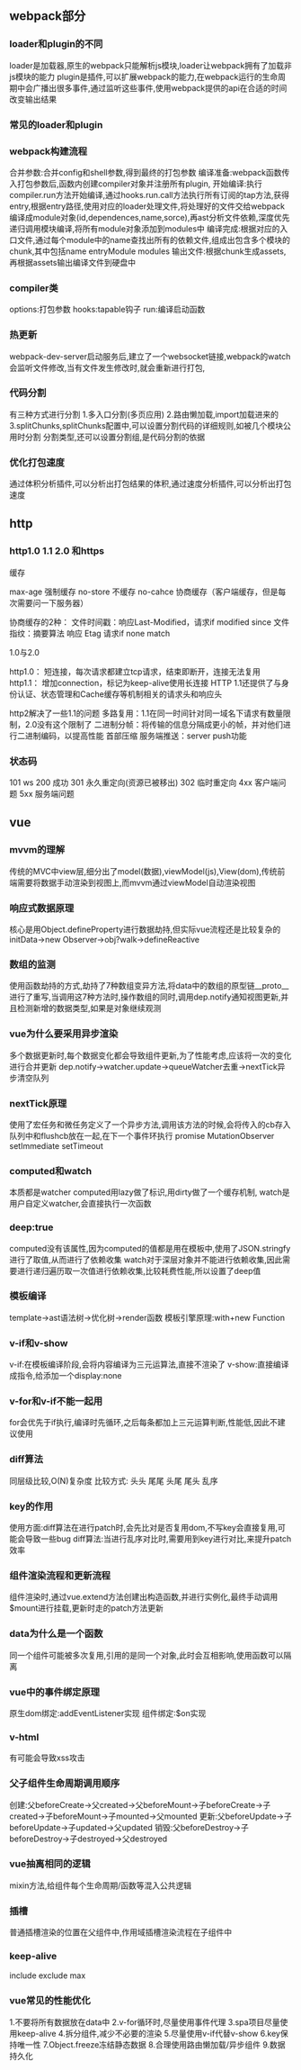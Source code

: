 ## webpack部分

### loader和plugin的不同
loader是加载器,原生的webpack只能解析js模块,loader让webpack拥有了加载非js模块的能力
plugin是插件,可以扩展webpack的能力,在webpack运行的生命周期中会广播出很多事件,通过监听这些事件,使用webpack提供的api在合适的时间改变输出结果

### 常见的loader和plugin


### webpack构建流程
合并参数:合并config和shell参数,得到最终的打包参数
编译准备:webpack函数传入打包参数后,函数内创建compiler对象并注册所有plugin,
开始编译:执行compiler.run方法开始编译,通过hooks.run.call方法执行所有订阅的tap方法,获得entry,根据entry路径,使用对应的loader处理文件,将处理好的文件交给webpack编译成module对象(id,dependences,name,sorce),再ast分析文件依赖,深度优先递归调用模块编译,将所有module对象添加到modules中
编译完成:根据对应的入口文件,通过每个module中的name查找出所有的依赖文件,组成出包含多个模块的chunk,其中包括name entryModule modules
输出文件:根据chunk生成assets,再根据assets输出编译文件到硬盘中

### compiler类
options:打包参数
hooks:tapable钩子
run:编译启动函数

### 热更新
webpack-dev-server启动服务后,建立了一个websocket链接,webpack的watch会监听文件修改,当有文件发生修改时,就会重新进行打包,

### 代码分割
有三种方式进行分割
1.多入口分割(多页应用)
2.路由懒加载,import加载进来的
3.splitChunks,splitChunks配置中,可以设置分割代码的详细规则,如被几个模块公用时分割 分割类型,还可以设置分割组,是代码分割的依据

### 优化打包速度
通过体积分析插件,可以分析出打包结果的体积,通过速度分析插件,可以分析出打包速度

## http
### http1.0 1.1 2.0 和https
缓存

max-age 强制缓存
no-store 不缓存
no-cahce 协商缓存（客户端缓存，但是每次需要问一下服务器）

协商缓存的2种：
文件时间戳：响应Last-Modified，请求if modified since
文件指纹：摘要算法 响应 Etag 请求if none match

1.0与2.0

http1.0：
短连接，每次请求都建立tcp请求，结束即断开，连接无法复用
http1.1：
增加connection，标记为keep-alive使用长连接
HTTP 1.1还提供了与身份认证、状态管理和Cache缓存等机制相关的请求头和响应头

http2解决了一些1.1的问题
多路复用：1.1在同一时间针对同一域名下请求有数量限制，2.0没有这个限制了
二进制分帧：将传输的信息分隔成更小的帧，并对他们进行二进制编码，以提高性能
首部压缩
服务端推送：server push功能
### 状态码
101 ws
200 成功
301 永久重定向(资源已被移出) 302 临时重定向
4xx 客户端问题
5xx 服务端问题

## vue
### mvvm的理解
传统的MVC中view层,细分出了model(数据),viewModel(js),View(dom),传统前端需要将数据手动渲染到视图上,而mvvm通过viewModel自动渲染视图

### 响应式数据原理
核心是用Object.defineProperty进行数据劫持,但实际vue流程还是比较复杂的
initData->new Observer->obj?walk->defineReactive

### 数组的监测
使用函数劫持的方式,劫持了7种数组变异方法,将data中的数组的原型链__proto__进行了重写,当调用这7种方法时,操作数组的同时,调用dep.notify通知视图更新,并且检测新增的数据类型,如果是对象继续观测

### vue为什么要采用异步渲染
多个数据更新时,每个数据变化都会导致组件更新,为了性能考虑,应该将一次的变化进行合并更新
dep.notify->watcher.update->queueWatcher去重->nextTick异步清空队列

### nextTick原理
使用了宏任务和微任务定义了一个异步方法,调用该方法的时候,会将传入的cb存入队列中和flushcb放在一起,在下一个事件环执行
promise MutationObserver setImmediate setTimeout

### computed和watch
本质都是watcher
computed用lazy做了标识,用dirty做了一个缓存机制,
watch是用户自定义watcher,会直接执行一次函数

### deep:true
computed没有该属性,因为computed的值都是用在模板中,使用了JSON.stringfy进行了取值,从而进行了依赖收集
watch对于深层对象并不能进行依赖收集,因此需要进行递归遍历取一次值进行依赖收集,比较耗费性能,所以设置了deep值

### 模板编译
template->ast语法树->优化树->render函数
模板引擎原理:with+new Function

### v-if和v-show
v-if:在模板编译阶段,会将内容编译为三元运算法,直接不渲染了
v-show:直接编译成指令,给添加一个display:none

### v-for和v-if不能一起用
for会优先于if执行,编译时先循环,之后每条都加上三元运算判断,性能低,因此不建议使用

### diff算法
同层级比较,O(N)复杂度
比较方式: 头头 尾尾 头尾 尾头 乱序

### key的作用
使用方面:diff算法在进行patch时,会先比对是否复用dom,不写key会直接复用,可能会导致一些bug
diff算法:当进行乱序对比时,需要用到key进行对比,来提升patch效率

### 组件渲染流程和更新流程
组件渲染时,通过vue.extend方法创建出构造函数,并进行实例化,最终手动调用$mount进行挂载,更新时走的patch方法更新

### data为什么是一个函数
同一个组件可能被多次复用,引用的是同一个对象,此时会互相影响,使用函数可以隔离

### vue中的事件绑定原理
原生dom绑定:addEventListener实现
组件绑定:$on实现

### v-html
有可能会导致xss攻击

### 父子组件生命周期调用顺序
创建:父beforeCreate->父created->父beforeMount->子beforeCreate->子created->子beforeMount->子mounted->父mounted
更新:父beforeUpdate->子beforeUpdate->子updated->父updated
销毁:父beforeDestroy->子beforeDestroy->子destroyed->父destroyed

### vue抽离相同的逻辑
mixin方法,给组件每个生命周期/函数等混入公共逻辑

### 插槽
普通插槽渲染的位置在父组件中,作用域插槽渲染流程在子组件中

### keep-alive
include exclude max

### vue常见的性能优化
1.不要将所有数据放在data中
2.v-for循环时,尽量使用事件代理
3.spa项目尽量使用keep-alive
4.拆分组件,减少不必要的渲染
5.尽量使用v-if代替v-show
6.key保持唯一性
7.Object.freeze冻结静态数据
8.合理使用路由懒加载/异步组件
9.数据持久化

